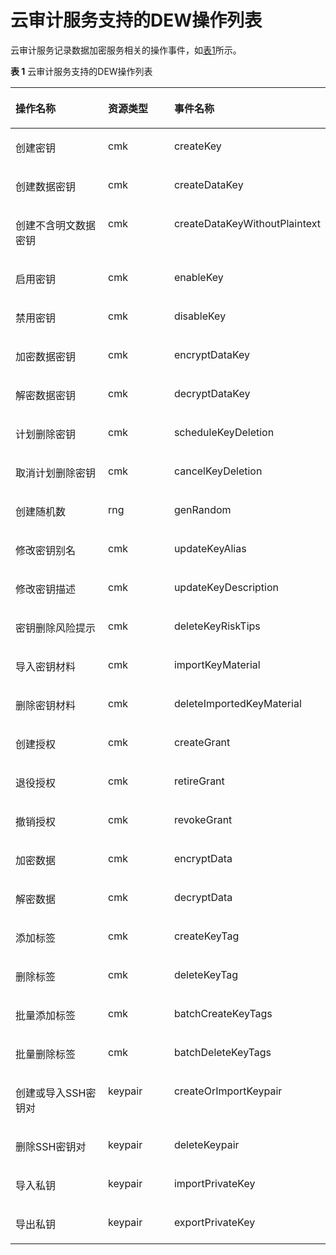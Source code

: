 # 云审计服务支持的DEW操作列表<a name="dew_01_0020"></a>

云审计服务记录数据加密服务相关的操作事件，如[表1](#table52008441163754)所示。

**表 1**  云审计服务支持的DEW操作列表

<a name="table52008441163754"></a>
<table><thead align="left"><tr id="row35586605163754"><th class="cellrowborder" valign="top" width="35.55%" id="mcps1.2.4.1.1"><p id="p63942737163754"><a name="p63942737163754"></a><a name="p63942737163754"></a>操作名称</p>
</th>
<th class="cellrowborder" valign="top" width="23.169999999999998%" id="mcps1.2.4.1.2"><p id="p16413837105650"><a name="p16413837105650"></a><a name="p16413837105650"></a>资源类型</p>
</th>
<th class="cellrowborder" valign="top" width="41.28%" id="mcps1.2.4.1.3"><p id="p31883243184927"><a name="p31883243184927"></a><a name="p31883243184927"></a>事件名称</p>
</th>
</tr>
</thead>
<tbody><tr id="row23849839163754"><td class="cellrowborder" valign="top" width="35.55%" headers="mcps1.2.4.1.1 "><p id="p52788769163754"><a name="p52788769163754"></a><a name="p52788769163754"></a>创建密钥</p>
</td>
<td class="cellrowborder" valign="top" width="23.169999999999998%" headers="mcps1.2.4.1.2 "><p id="p48568046105650"><a name="p48568046105650"></a><a name="p48568046105650"></a>cmk</p>
</td>
<td class="cellrowborder" valign="top" width="41.28%" headers="mcps1.2.4.1.3 "><p id="p61263700163754"><a name="p61263700163754"></a><a name="p61263700163754"></a>createKey</p>
</td>
</tr>
<tr id="row14502393163754"><td class="cellrowborder" valign="top" width="35.55%" headers="mcps1.2.4.1.1 "><p id="p33843219163754"><a name="p33843219163754"></a><a name="p33843219163754"></a>创建数据密钥</p>
</td>
<td class="cellrowborder" valign="top" width="23.169999999999998%" headers="mcps1.2.4.1.2 "><p id="p39734583105650"><a name="p39734583105650"></a><a name="p39734583105650"></a>cmk</p>
</td>
<td class="cellrowborder" valign="top" width="41.28%" headers="mcps1.2.4.1.3 "><p id="p29275668163754"><a name="p29275668163754"></a><a name="p29275668163754"></a>createDataKey</p>
</td>
</tr>
<tr id="row62154424163754"><td class="cellrowborder" valign="top" width="35.55%" headers="mcps1.2.4.1.1 "><p id="p1343620163754"><a name="p1343620163754"></a><a name="p1343620163754"></a>创建不含明文数据密钥</p>
</td>
<td class="cellrowborder" valign="top" width="23.169999999999998%" headers="mcps1.2.4.1.2 "><p id="p42590852105650"><a name="p42590852105650"></a><a name="p42590852105650"></a>cmk</p>
</td>
<td class="cellrowborder" valign="top" width="41.28%" headers="mcps1.2.4.1.3 "><p id="p16494320163754"><a name="p16494320163754"></a><a name="p16494320163754"></a>createDataKeyWithoutPlaintext</p>
</td>
</tr>
<tr id="row14231157163754"><td class="cellrowborder" valign="top" width="35.55%" headers="mcps1.2.4.1.1 "><p id="p11873035163754"><a name="p11873035163754"></a><a name="p11873035163754"></a>启用密钥</p>
</td>
<td class="cellrowborder" valign="top" width="23.169999999999998%" headers="mcps1.2.4.1.2 "><p id="p44436112105650"><a name="p44436112105650"></a><a name="p44436112105650"></a>cmk</p>
</td>
<td class="cellrowborder" valign="top" width="41.28%" headers="mcps1.2.4.1.3 "><p id="p41132017163754"><a name="p41132017163754"></a><a name="p41132017163754"></a>enableKey</p>
</td>
</tr>
<tr id="row34643839163754"><td class="cellrowborder" valign="top" width="35.55%" headers="mcps1.2.4.1.1 "><p id="p54687563163754"><a name="p54687563163754"></a><a name="p54687563163754"></a>禁用密钥</p>
</td>
<td class="cellrowborder" valign="top" width="23.169999999999998%" headers="mcps1.2.4.1.2 "><p id="p47453406105650"><a name="p47453406105650"></a><a name="p47453406105650"></a>cmk</p>
</td>
<td class="cellrowborder" valign="top" width="41.28%" headers="mcps1.2.4.1.3 "><p id="p41892520163754"><a name="p41892520163754"></a><a name="p41892520163754"></a>disableKey</p>
</td>
</tr>
<tr id="row41488368163754"><td class="cellrowborder" valign="top" width="35.55%" headers="mcps1.2.4.1.1 "><p id="p5114667163754"><a name="p5114667163754"></a><a name="p5114667163754"></a>加密数据密钥</p>
</td>
<td class="cellrowborder" valign="top" width="23.169999999999998%" headers="mcps1.2.4.1.2 "><p id="p32468345105650"><a name="p32468345105650"></a><a name="p32468345105650"></a>cmk</p>
</td>
<td class="cellrowborder" valign="top" width="41.28%" headers="mcps1.2.4.1.3 "><p id="p33768047163754"><a name="p33768047163754"></a><a name="p33768047163754"></a>encryptDataKey</p>
</td>
</tr>
<tr id="row35476970163754"><td class="cellrowborder" valign="top" width="35.55%" headers="mcps1.2.4.1.1 "><p id="p55062302163754"><a name="p55062302163754"></a><a name="p55062302163754"></a>解密数据密钥</p>
</td>
<td class="cellrowborder" valign="top" width="23.169999999999998%" headers="mcps1.2.4.1.2 "><p id="p47103925105650"><a name="p47103925105650"></a><a name="p47103925105650"></a>cmk</p>
</td>
<td class="cellrowborder" valign="top" width="41.28%" headers="mcps1.2.4.1.3 "><p id="p14668965163754"><a name="p14668965163754"></a><a name="p14668965163754"></a>decryptDataKey</p>
</td>
</tr>
<tr id="row64911828163754"><td class="cellrowborder" valign="top" width="35.55%" headers="mcps1.2.4.1.1 "><p id="p23366748163754"><a name="p23366748163754"></a><a name="p23366748163754"></a>计划删除密钥</p>
</td>
<td class="cellrowborder" valign="top" width="23.169999999999998%" headers="mcps1.2.4.1.2 "><p id="p27342688105640"><a name="p27342688105640"></a><a name="p27342688105640"></a>cmk</p>
</td>
<td class="cellrowborder" valign="top" width="41.28%" headers="mcps1.2.4.1.3 "><p id="p22561525163754"><a name="p22561525163754"></a><a name="p22561525163754"></a>scheduleKeyDeletion</p>
</td>
</tr>
<tr id="row1727137163754"><td class="cellrowborder" valign="top" width="35.55%" headers="mcps1.2.4.1.1 "><p id="p5680422163754"><a name="p5680422163754"></a><a name="p5680422163754"></a>取消计划删除密钥</p>
</td>
<td class="cellrowborder" valign="top" width="23.169999999999998%" headers="mcps1.2.4.1.2 "><p id="p165290105640"><a name="p165290105640"></a><a name="p165290105640"></a>cmk</p>
</td>
<td class="cellrowborder" valign="top" width="41.28%" headers="mcps1.2.4.1.3 "><p id="p51285903163754"><a name="p51285903163754"></a><a name="p51285903163754"></a>cancelKeyDeletion</p>
</td>
</tr>
<tr id="row58919945163754"><td class="cellrowborder" valign="top" width="35.55%" headers="mcps1.2.4.1.1 "><p id="p7786245163754"><a name="p7786245163754"></a><a name="p7786245163754"></a>创建随机数</p>
</td>
<td class="cellrowborder" valign="top" width="23.169999999999998%" headers="mcps1.2.4.1.2 "><p id="p13388557105640"><a name="p13388557105640"></a><a name="p13388557105640"></a>rng</p>
</td>
<td class="cellrowborder" valign="top" width="41.28%" headers="mcps1.2.4.1.3 "><p id="p64625516163754"><a name="p64625516163754"></a><a name="p64625516163754"></a>genRandom</p>
</td>
</tr>
<tr id="row45895703173414"><td class="cellrowborder" valign="top" width="35.55%" headers="mcps1.2.4.1.1 "><p id="p26564439173414"><a name="p26564439173414"></a><a name="p26564439173414"></a>修改密钥别名</p>
</td>
<td class="cellrowborder" valign="top" width="23.169999999999998%" headers="mcps1.2.4.1.2 "><p id="p4235960173414"><a name="p4235960173414"></a><a name="p4235960173414"></a>cmk</p>
</td>
<td class="cellrowborder" valign="top" width="41.28%" headers="mcps1.2.4.1.3 "><p id="p7568481173414"><a name="p7568481173414"></a><a name="p7568481173414"></a>updateKeyAlias</p>
</td>
</tr>
<tr id="row25019558173421"><td class="cellrowborder" valign="top" width="35.55%" headers="mcps1.2.4.1.1 "><p id="p31313880173420"><a name="p31313880173420"></a><a name="p31313880173420"></a>修改密钥描述</p>
</td>
<td class="cellrowborder" valign="top" width="23.169999999999998%" headers="mcps1.2.4.1.2 "><p id="p53396313173420"><a name="p53396313173420"></a><a name="p53396313173420"></a>cmk</p>
</td>
<td class="cellrowborder" valign="top" width="41.28%" headers="mcps1.2.4.1.3 "><p id="p30134091173420"><a name="p30134091173420"></a><a name="p30134091173420"></a>updateKeyDescription</p>
</td>
</tr>
<tr id="row15292987154533"><td class="cellrowborder" valign="top" width="35.55%" headers="mcps1.2.4.1.1 "><p id="p30772396154533"><a name="p30772396154533"></a><a name="p30772396154533"></a>密钥删除风险提示</p>
</td>
<td class="cellrowborder" valign="top" width="23.169999999999998%" headers="mcps1.2.4.1.2 "><p id="p9536142154533"><a name="p9536142154533"></a><a name="p9536142154533"></a>cmk</p>
</td>
<td class="cellrowborder" valign="top" width="41.28%" headers="mcps1.2.4.1.3 "><p id="p34230024154533"><a name="p34230024154533"></a><a name="p34230024154533"></a>deleteKeyRiskTips</p>
</td>
</tr>
<tr id="row15916193815466"><td class="cellrowborder" valign="top" width="35.55%" headers="mcps1.2.4.1.1 "><p id="p1238171884314"><a name="p1238171884314"></a><a name="p1238171884314"></a>导入密钥材料</p>
</td>
<td class="cellrowborder" valign="top" width="23.169999999999998%" headers="mcps1.2.4.1.2 "><p id="p34201527124318"><a name="p34201527124318"></a><a name="p34201527124318"></a>cmk</p>
</td>
<td class="cellrowborder" valign="top" width="41.28%" headers="mcps1.2.4.1.3 "><p id="p223801818436"><a name="p223801818436"></a><a name="p223801818436"></a>importKeyMaterial</p>
</td>
</tr>
<tr id="row203621436154611"><td class="cellrowborder" valign="top" width="35.55%" headers="mcps1.2.4.1.1 "><p id="p3071733111180"><a name="p3071733111180"></a><a name="p3071733111180"></a>删除密钥材料</p>
</td>
<td class="cellrowborder" valign="top" width="23.169999999999998%" headers="mcps1.2.4.1.2 "><p id="p507586811180"><a name="p507586811180"></a><a name="p507586811180"></a>cmk</p>
</td>
<td class="cellrowborder" valign="top" width="41.28%" headers="mcps1.2.4.1.3 "><p id="p849216211180"><a name="p849216211180"></a><a name="p849216211180"></a>deleteImportedKeyMaterial</p>
</td>
</tr>
<tr id="row55681413171833"><td class="cellrowborder" valign="top" width="35.55%" headers="mcps1.2.4.1.1 "><p id="p13900577171833"><a name="p13900577171833"></a><a name="p13900577171833"></a>创建授权</p>
</td>
<td class="cellrowborder" valign="top" width="23.169999999999998%" headers="mcps1.2.4.1.2 "><p id="p52204978171833"><a name="p52204978171833"></a><a name="p52204978171833"></a>cmk</p>
</td>
<td class="cellrowborder" valign="top" width="41.28%" headers="mcps1.2.4.1.3 "><p id="p744864171833"><a name="p744864171833"></a><a name="p744864171833"></a>createGrant</p>
</td>
</tr>
<tr id="row5161261414384"><td class="cellrowborder" valign="top" width="35.55%" headers="mcps1.2.4.1.1 "><p id="p5399842714388"><a name="p5399842714388"></a><a name="p5399842714388"></a>退役授权</p>
</td>
<td class="cellrowborder" valign="top" width="23.169999999999998%" headers="mcps1.2.4.1.2 "><p id="p1179644914388"><a name="p1179644914388"></a><a name="p1179644914388"></a>cmk</p>
</td>
<td class="cellrowborder" valign="top" width="41.28%" headers="mcps1.2.4.1.3 "><p id="p1598834914388"><a name="p1598834914388"></a><a name="p1598834914388"></a>retireGrant</p>
</td>
</tr>
<tr id="row3808295114386"><td class="cellrowborder" valign="top" width="35.55%" headers="mcps1.2.4.1.1 "><p id="p4567301814388"><a name="p4567301814388"></a><a name="p4567301814388"></a>撤销授权</p>
</td>
<td class="cellrowborder" valign="top" width="23.169999999999998%" headers="mcps1.2.4.1.2 "><p id="p852700014388"><a name="p852700014388"></a><a name="p852700014388"></a>cmk</p>
</td>
<td class="cellrowborder" valign="top" width="41.28%" headers="mcps1.2.4.1.3 "><p id="p1959837414388"><a name="p1959837414388"></a><a name="p1959837414388"></a>revokeGrant</p>
</td>
</tr>
<tr id="row4554603611152"><td class="cellrowborder" valign="top" width="35.55%" headers="mcps1.2.4.1.1 "><p id="p6535033711152"><a name="p6535033711152"></a><a name="p6535033711152"></a>加密数据</p>
</td>
<td class="cellrowborder" valign="top" width="23.169999999999998%" headers="mcps1.2.4.1.2 "><p id="p5888593411152"><a name="p5888593411152"></a><a name="p5888593411152"></a>cmk</p>
</td>
<td class="cellrowborder" valign="top" width="41.28%" headers="mcps1.2.4.1.3 "><p id="p503133111152"><a name="p503133111152"></a><a name="p503133111152"></a>encryptData</p>
</td>
</tr>
<tr id="row2802295311156"><td class="cellrowborder" valign="top" width="35.55%" headers="mcps1.2.4.1.1 "><p id="p5526668311156"><a name="p5526668311156"></a><a name="p5526668311156"></a>解密数据</p>
</td>
<td class="cellrowborder" valign="top" width="23.169999999999998%" headers="mcps1.2.4.1.2 "><p id="p4741635411156"><a name="p4741635411156"></a><a name="p4741635411156"></a>cmk</p>
</td>
<td class="cellrowborder" valign="top" width="41.28%" headers="mcps1.2.4.1.3 "><p id="p1551949411156"><a name="p1551949411156"></a><a name="p1551949411156"></a>decryptData</p>
</td>
</tr>
<tr id="row1265491218275"><td class="cellrowborder" valign="top" width="35.55%" headers="mcps1.2.4.1.1 "><p id="p189051932418"><a name="p189051932418"></a><a name="p189051932418"></a>添加标签</p>
</td>
<td class="cellrowborder" valign="top" width="23.169999999999998%" headers="mcps1.2.4.1.2 "><p id="p3268133112514"><a name="p3268133112514"></a><a name="p3268133112514"></a>cmk</p>
</td>
<td class="cellrowborder" valign="top" width="41.28%" headers="mcps1.2.4.1.3 "><p id="p16913194242"><a name="p16913194242"></a><a name="p16913194242"></a>createKeyTag</p>
</td>
</tr>
<tr id="row1614220150279"><td class="cellrowborder" valign="top" width="35.55%" headers="mcps1.2.4.1.1 "><p id="p19220182372414"><a name="p19220182372414"></a><a name="p19220182372414"></a>删除标签</p>
</td>
<td class="cellrowborder" valign="top" width="23.169999999999998%" headers="mcps1.2.4.1.2 "><p id="p627113331253"><a name="p627113331253"></a><a name="p627113331253"></a>cmk</p>
</td>
<td class="cellrowborder" valign="top" width="41.28%" headers="mcps1.2.4.1.3 "><p id="p1522092372414"><a name="p1522092372414"></a><a name="p1522092372414"></a>deleteKeyTag</p>
</td>
</tr>
<tr id="row1872361714278"><td class="cellrowborder" valign="top" width="35.55%" headers="mcps1.2.4.1.1 "><p id="p1375227132412"><a name="p1375227132412"></a><a name="p1375227132412"></a>批量添加标签</p>
</td>
<td class="cellrowborder" valign="top" width="23.169999999999998%" headers="mcps1.2.4.1.2 "><p id="p1327112339254"><a name="p1327112339254"></a><a name="p1327112339254"></a>cmk</p>
</td>
<td class="cellrowborder" valign="top" width="41.28%" headers="mcps1.2.4.1.3 "><p id="p2751627132417"><a name="p2751627132417"></a><a name="p2751627132417"></a>batchCreateKeyTags</p>
</td>
</tr>
<tr id="row534620162713"><td class="cellrowborder" valign="top" width="35.55%" headers="mcps1.2.4.1.1 "><p id="p16952101916250"><a name="p16952101916250"></a><a name="p16952101916250"></a>批量删除标签</p>
</td>
<td class="cellrowborder" valign="top" width="23.169999999999998%" headers="mcps1.2.4.1.2 "><p id="p13273153319251"><a name="p13273153319251"></a><a name="p13273153319251"></a>cmk</p>
</td>
<td class="cellrowborder" valign="top" width="41.28%" headers="mcps1.2.4.1.3 "><p id="p1395291922519"><a name="p1395291922519"></a><a name="p1395291922519"></a>batchDeleteKeyTags</p>
</td>
</tr>
<tr id="row1463939112710"><td class="cellrowborder" valign="top" width="35.55%" headers="mcps1.2.4.1.1 "><p id="p964639142717"><a name="p964639142717"></a><a name="p964639142717"></a>创建或导入SSH密钥对</p>
</td>
<td class="cellrowborder" valign="top" width="23.169999999999998%" headers="mcps1.2.4.1.2 "><p id="p1664163915272"><a name="p1664163915272"></a><a name="p1664163915272"></a>keypair</p>
</td>
<td class="cellrowborder" valign="top" width="41.28%" headers="mcps1.2.4.1.3 "><p id="p464163962710"><a name="p464163962710"></a><a name="p464163962710"></a>createOrImportKeypair</p>
</td>
</tr>
<tr id="row153924132719"><td class="cellrowborder" valign="top" width="35.55%" headers="mcps1.2.4.1.1 "><p id="p18539204120279"><a name="p18539204120279"></a><a name="p18539204120279"></a>删除SSH密钥对</p>
</td>
<td class="cellrowborder" valign="top" width="23.169999999999998%" headers="mcps1.2.4.1.2 "><p id="p75391641192714"><a name="p75391641192714"></a><a name="p75391641192714"></a>keypair</p>
</td>
<td class="cellrowborder" valign="top" width="41.28%" headers="mcps1.2.4.1.3 "><p id="p3539134110279"><a name="p3539134110279"></a><a name="p3539134110279"></a>deleteKeypair</p>
</td>
</tr>
<tr id="row1419810191014"><td class="cellrowborder" valign="top" width="35.55%" headers="mcps1.2.4.1.1 "><p id="p20199719307"><a name="p20199719307"></a><a name="p20199719307"></a>导入私钥</p>
</td>
<td class="cellrowborder" valign="top" width="23.169999999999998%" headers="mcps1.2.4.1.2 "><p id="p11991719506"><a name="p11991719506"></a><a name="p11991719506"></a>keypair</p>
</td>
<td class="cellrowborder" valign="top" width="41.28%" headers="mcps1.2.4.1.3 "><p id="p101994191602"><a name="p101994191602"></a><a name="p101994191602"></a>importPrivateKey</p>
</td>
</tr>
<tr id="row740322204"><td class="cellrowborder" valign="top" width="35.55%" headers="mcps1.2.4.1.1 "><p id="p14032220013"><a name="p14032220013"></a><a name="p14032220013"></a>导出私钥</p>
</td>
<td class="cellrowborder" valign="top" width="23.169999999999998%" headers="mcps1.2.4.1.2 "><p id="p14401022207"><a name="p14401022207"></a><a name="p14401022207"></a>keypair</p>
</td>
<td class="cellrowborder" valign="top" width="41.28%" headers="mcps1.2.4.1.3 "><p id="p19405229010"><a name="p19405229010"></a><a name="p19405229010"></a>exportPrivateKey</p>
</td>
</tr>
</tbody>
</table>

